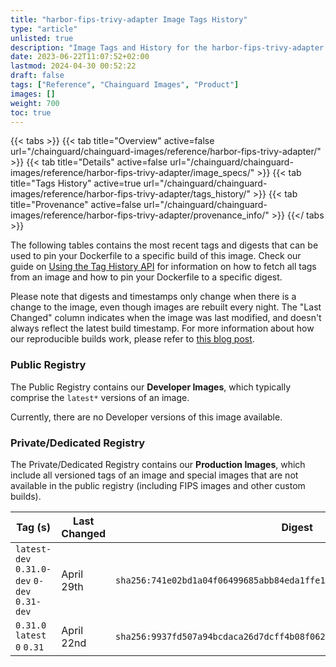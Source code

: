 ```yaml
---
title: "harbor-fips-trivy-adapter Image Tags History"
type: "article"
unlisted: true
description: "Image Tags and History for the harbor-fips-trivy-adapter Chainguard Image"
date: 2023-06-22T11:07:52+02:00
lastmod: 2024-04-30 00:52:22
draft: false
tags: ["Reference", "Chainguard Images", "Product"]
images: []
weight: 700
toc: true
---
```


{{< tabs >}}
{{< tab title="Overview" active=false url="/chainguard/chainguard-images/reference/harbor-fips-trivy-adapter/" >}}
{{< tab title="Details" active=false url="/chainguard/chainguard-images/reference/harbor-fips-trivy-adapter/image_specs/" >}}
{{< tab title="Tags History" active=true url="/chainguard/chainguard-images/reference/harbor-fips-trivy-adapter/tags_history/" >}}
{{< tab title="Provenance" active=false url="/chainguard/chainguard-images/reference/harbor-fips-trivy-adapter/provenance_info/" >}}
{{</ tabs >}}

The following tables contains the most recent tags and digests that can be used to pin your Dockerfile to a specific build of this image. Check our guide on [Using the Tag History API](/chainguard/chainguard-images/using-the-tag-history-api/) for information on how to fetch all tags from an image and how to pin your Dockerfile to a specific digest.

Please note that digests and timestamps only change when there is a change to the image, even though images are rebuilt every night. The "Last Changed" column indicates when the image was last modified, and doesn't always reflect the latest build timestamp. For more information about how our reproducible builds work, please refer to [this blog post](https://www.chainguard.dev/unchained/reproducing-chainguards-reproducible-image-builds).

### Public Registry
The Public Registry contains our **Developer Images**, which typically comprise the `latest*` versions of an image.

Currently, there are no Developer versions of this image available.

### Private/Dedicated Registry
The Private/Dedicated Registry contains our **Production Images**, which include all versioned tags of an image and special images that are not available in the public registry (including FIPS images and other custom builds).

| Tag (s)                                       | Last Changed | Digest                                                                    |
|-----------------------------------------------|--------------|---------------------------------------------------------------------------|
|  `latest-dev` `0.31.0-dev` `0-dev` `0.31-dev` | April 29th   | `sha256:741e02bd1a04f06499685abb84eda1ffe13ec849a5cde43e7ebc3f3c9fe3cace` |
|  `0.31.0` `latest` `0` `0.31`                 | April 22nd   | `sha256:9937fd507a94bcdaca26d7dcff4b08f0629dedf150ee5e7e85739d19c9ad0bf1` |

